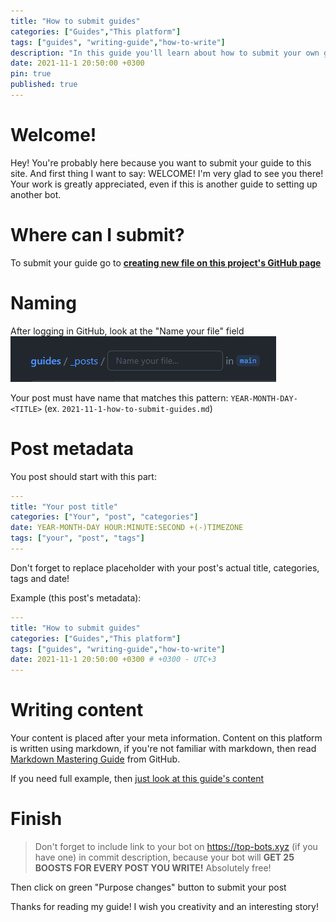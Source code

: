 ```yaml
---
title: "How to submit guides"
categories: ["Guides","This platform"]
tags: ["guides", "writing-guide","how-to-write"]
description: "In this guide you'll learn about how to submit your own guides here"
date: 2021-11-1 20:50:00 +0300
pin: true
published: true
---
```


# Welcome!
Hey! You're probably here because you want to submit your guide to this site.
And first thing I want to say: WELCOME! I'm very glad to see you there!
Your work is greatly appreciated, even if this is another guide to setting up another bot.

# Where can I submit?
To submit your guide go to **[creating new file on this project's GitHub page](https://github.com/botcatalog/guides/new/main/_posts)**

# Naming 
After logging in GitHub, look at the "Name your file" field 
![Name Field](/assets/posts/name_field.png)

Your post must have name that matches this pattern: ``YEAR-MONTH-DAY-<TITLE>`` (ex. ``2021-11-1-how-to-submit-guides.md``)

# Post metadata

You post should start with this part:
```yaml
---
title: "Your post title"
categories: ["Your", "post", "categories"]
date: YEAR-MONTH-DAY HOUR:MINUTE:SECOND +(-)TIMEZONE
tags: ["your", "post", "tags"]
---
```
Don't forget to replace placeholder with your post's actual title, categories, tags and date!

Example (this post's metadata):
```yaml
---
title: "How to submit guides"
categories: ["Guides","This platform"]
tags: ["guides", "writing-guide","how-to-write"]
date: 2021-11-1 20:50:00 +0300 # +0300 - UTC+3
---
```

# Writing content

Your content is placed after your meta information.
Content on this platform is written using markdown, if you're not familiar with markdown, then read [Markdown Mastering Guide](https://guides.github.com/features/mastering-markdown/) from GitHub.

If you need full example, then [just look at this guide's content](https://raw.githubusercontent.com/botcatalog/guides/main/_posts/2021-11-1-how-to-submit-guides.md)



# Finish
> Don't forget to include link to your bot on https://top-bots.xyz (if you have one) in commit description, because your bot will **GET 25 BOOSTS FOR EVERY POST YOU WRITE!** Absolutely free!

Then click on green "Purpose changes" button to submit your post

Thanks for reading my guide!
I wish you creativity and an interesting story!
